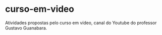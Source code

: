 # curso-em-video
Atividades propostas pelo curso em vídeo, canal do Youtube do professor Gustavo Guanabara.
